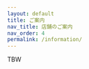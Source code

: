```yaml
---
layout: default
title: ご案内
nav_title: 店舗のご案内
nav_order: 4
permalink: /information/
---
```

TBW
